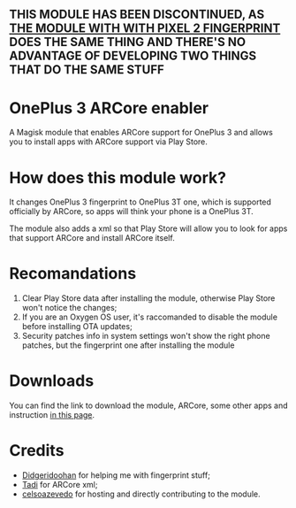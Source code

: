 ## THIS MODULE HAS BEEN DISCONTINUED, AS [THE MODULE WITH WITH PIXEL 2 FINGERPRINT](https://github.com/MarcAnt01/OP3_ARCore_enabler) DOES THE SAME THING AND THERE'S NO ADVANTAGE OF DEVELOPING TWO THINGS THAT DO THE SAME STUFF ##

# OnePlus 3 ARCore enabler
A Magisk module that enables ARCore support for OnePlus 3 and allows you to install apps with ARCore support via Play Store.

# How does this module work?
It changes OnePlus 3 fingerprint to OnePlus 3T one, which is supported officially by ARCore, so apps will think your phone is a OnePlus 3T.

The module also adds a xml so that Play Store will allow you to look for apps that support ARCore and install ARCore itself.

# Recomandations
1. Clear Play Store data after installing the module, otherwise Play Store won't notice the changes;
2. If you are an Oxygen OS user, it's raccomanded to disable the module before installing OTA updates;
3. Security patches info in system settings won't show the right phone patches, but the fingerprint one after installing the module

# Downloads
You can find the link to download the module, ARCore, some other apps and instruction [in this page](https://www.celsoazevedo.com/files/android/google-camera/ar/).

# Credits
- [Didgeridoohan](https://github.com/Didgeridoohan) for helping me with fingerprint stuff;
- [Tadi](https://github.com/TadiT7) for ARCore xml;
- [celsoazevedo](https://github.com/celsoazevedo) for hosting and directly contributing to the module.
